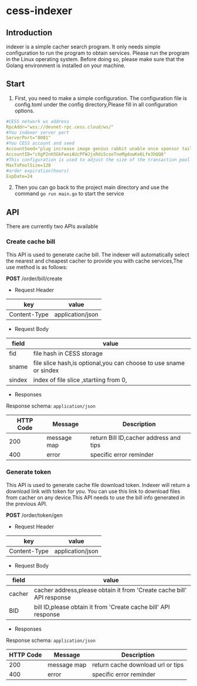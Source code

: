 # cess-indexer
## Introduction
indexer is a simple cacher search program. It only needs simple configuration to run the program to obtain services. Please run the program in the Linux operating system. Before doing so, please make sure that the Golang environment is installed on your machine.
## Start
1. First, you need to make a simple configuration. The configuration file is config.toml under the config directory,Please fill in all configuration options.
```yaml
#CESS network ws address
RpcAddr="wss://devnet-rpc.cess.cloud/ws/"
#You indexer server port
ServerPort="8081"
#You CESS account and seed
AccountSeed="plug increase image genius rabbit unable once sponsor tail castle wet fan"
AccountID="cXgP2nH3GkFweiAUcPFWJjxRdiScooTneMgdowKe6Lfe3hQQ8"
#This configuration is used to adjust the size of the transaction pool
MaxTxPoolSize=128
#order expiration(hours)
ExpDate=24
```
2. Then you can go back to the project main directory and use the command `go run main.go` to start the service

## API

There are currently two APIs available

### Create cache bill

This API is used to generate cache bill. The indexer will automatically select the nearest and cheapest cacher to provide you with cache services,The use method is as follows:

**POST** /order/bill/create

- Request Header

| key          | value            |
| ------------ | ---------------- |
| Content-Type | application/json |

- Request Body

| field  | value                                                        |
| ------ | ------------------------------------------------------------ |
| fid    | file hash in CESS storage                                    |
| sname  | file slice hash,is optional,you can choose to use sname or sindex |
| sindex | index of file slice ,startiing from 0,                       |

- Responses

Response schema: `application/json`

| HTTP Code | Message     | Description                            |
| --------- | ----------- | -------------------------------------- |
| 200       | message map | return Bill ID,cacher address and tips |
| 400       | error       | specific error reminder                |

### Generate token

This API is used to generate cache file download token. Indexer will return a download link with token for you. You can use this link to download files from cacher on any device.This API needs to use the bill info generated in the previous API.

**POST** /order/token/gen

- Request Header

| key          | value            |
| ------------ | ---------------- |
| Content-Type | application/json |

- Request Body

| field  | value                                                        |
| ------ | ------------------------------------------------------------ |
| cacher | cacher address,please obtain it from 'Create cache bill' API response |
| BID    | bill ID,please obtain it from 'Create cache bill' API response |

- Responses

Response schema: `application/json`

| HTTP Code | Message     | Description                       |
| --------- | ----------- | --------------------------------- |
| 200       | message map | return cache download url or tips |
| 400       | error       | specific error reminder           |
